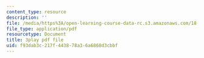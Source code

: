 ```yaml
---
content_type: resource
description: ''
file: /media/https%3A/open-learning-course-data-rc.s3.amazonaws.com/18-06sc-linear-algebra-fall-2011/f93dab3c217f443878a36a6868d3cbbf_TX_vooSnhm8.pdf
file_type: application/pdf
resourcetype: Document
title: 3play pdf file
uid: f93dab3c-217f-4438-78a3-6a6868d3cbbf
---
```

